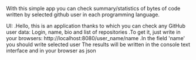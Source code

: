 With this simple app you can check summary/statistics of bytes of code written by selected github user in each programming language.

UI:
	.Hello, this is an application thanks to which you can check any GitHub user data:
          Login, name, bio and list of repositories
        .To get it, just write in your browsers:
          http://localhost:8080/user_name/name
        .In the field 'name' you should write selected user
          The results will be written in the console text interface and in your browser as json
